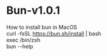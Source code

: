 # Bun-v1.0.1
How to install bun in MacOS
<br />curl -fsSL https://bun.sh/install | bash
<br />exec /bin/zsh 
<br />bun --help 
